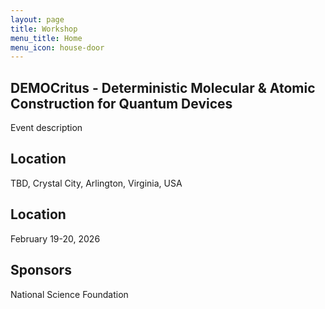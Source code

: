 ```yaml
---
layout: page
title: Workshop
menu_title: Home
menu_icon: house-door
---
```

## DEMOCritus - Deterministic Molecular & Atomic Construction for Quantum Devices
Event description

## Location

TBD, Crystal City, Arlington, Virginia, USA

## Location

February 19-20, 2026 

##  Sponsors

National Science Foundation
